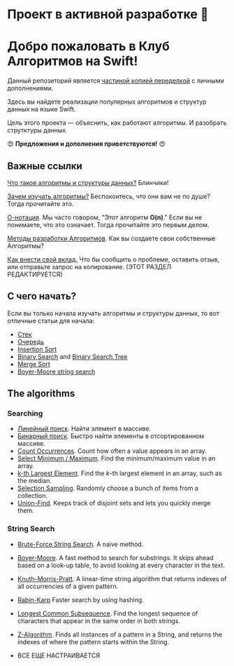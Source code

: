 # Проект в активной разработке :construction_worker:

# Добро пожаловать в Клуб Алгоритмов на Swift!

Данный репозиторий является [частиной копией переделкой](https://github.com/artkirillov/swift-algorithm-club) с личными дополнениями.

Здесь вы найдете реализации популярных алгоритмов и структур данных на языке Swift.

Цель этого проекта — объяснить, как работают алгоритмы. И разобрать струтктуры данных.


:heart_eyes: **Предложения и дополнения приветствуются!** :heart_eyes:

## Важные ссылки

[Что такое алгоритмы и структуры данных?](What%20are%20Algorithms.markdown) Блинчики!

[Зачем изучать алгоритмы?](Why%20Algorithms.markdown) Беспокоитесь, что они вам не по душе? Тогда прочитайте это.

[О-нотация](Big-O%20Notation.markdown). Мы часто говором, "Этот алгоритм **O(n)**." Если вы не понимаете, что это означает. Тогда прочитайте это первым делом.

[Методы разработки Алгоритмов](Algorithm%20Design.markdown). Как вы создаете свои собственные Алгоритмы?

[Как внести свой вклад.](https://github.com/Reyganstorm/Swift-Algorithm/blob/main/.github/CONTRIBUTING.md) Что бы сообщить о проблеме, оставить отзыв, или отправьте запрос на копирование. (ЭТОТ РАЗДЕЛ РЕДАКТИРУЕТСЯ)

## С чего начать?

Если вы только начала изучать алгоритмы и структуры данных, то вот отличные статьи для начала:

- [Стек](Stack/)
- [Очередь](Queue/)
- [Insertion Sort](Insertion%20Sort/)
- [Binary Search](Binary%20Search/) and [Binary Search Tree](Binary%20Search%20Tree/)
- [Merge Sort](Merge%20Sort/)
- [Boyer-Moore string search](Boyer-Moore-Horspool/)

## The algorithms

### Searching

- [Линейный поиск](Linear%20Search/). Найти элемент в массиве.
- [Бинарный поиск](Binary%20Search/). Быстро найти элементы в отсортированном массиве.
- [Count Occurrences](Count%20Occurrences/). Count how often a value appears in an array.
- [Select Minimum / Maximum](Select%20Minimum%20Maximum). Find the minimum/maximum value in an array.
- [k-th Largest Element](Kth%20Largest%20Element/). Find the *k*-th largest element in an array, such as the median.
- [Selection Sampling](Selection%20Sampling/). Randomly choose a bunch of items from a collection.
- [Union-Find](Union-Find/). Keeps track of disjoint sets and lets you quickly merge them.


### String Search

- [Brute-Force String Search](Brute-Force%20String%20Search/). A naive method.
- [Boyer-Moore](Boyer-Moore-Horspool/). A fast method to search for substrings. It skips ahead based on a look-up table, to avoid looking at every character in the text.
- [Knuth-Morris-Pratt](Knuth-Morris-Pratt/). A linear-time string algorithm that returns indexes of all occurrencies of a given pattern.
- [Rabin-Karp](Rabin-Karp/)  Faster search by using hashing.
- [Longest Common Subsequence](Longest%20Common%20Subsequence/). Find the longest sequence of characters that appear in the same order in both strings.
- [Z-Algorithm](Z-Algorithm/). Finds all instances of a pattern in a String, and returns the indexes of where the pattern starts within the String.

- ВСЕ ЕЩЕ НАСТРАИВАЕТСЯ
